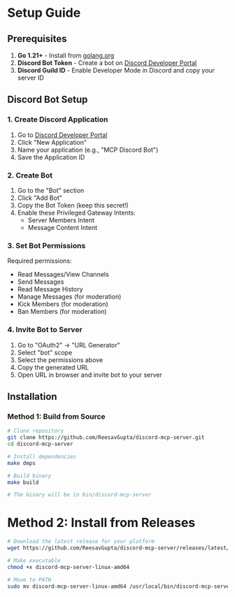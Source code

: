 # Setup Guide

## Prerequisites

1. **Go 1.21+** - Install from [golang.org](https://golang.org)
2. **Discord Bot Token** - Create a bot on [Discord Developer Portal](https://discord.com/developers/applications)
3. **Discord Guild ID** - Enable Developer Mode in Discord and copy your server ID

## Discord Bot Setup

### 1. Create Discord Application

1. Go to [Discord Developer Portal](https://discord.com/developers/applications)
2. Click "New Application"
3. Name your application (e.g., "MCP Discord Bot")
4. Save the Application ID

### 2. Create Bot

1. Go to the "Bot" section
2. Click "Add Bot"
3. Copy the Bot Token (keep this secret!)
4. Enable these Privileged Gateway Intents:
   - Server Members Intent
   - Message Content Intent

### 3. Set Bot Permissions

Required permissions:
- Read Messages/View Channels
- Send Messages
- Read Message History
- Manage Messages (for moderation)
- Kick Members (for moderation)
- Ban Members (for moderation)

### 4. Invite Bot to Server

1. Go to "OAuth2" → "URL Generator"
2. Select "bot" scope
3. Select the permissions above
4. Copy the generated URL
5. Open URL in browser and invite bot to your server

## Installation

### Method 1: Build from Source

```bash
# Clone repository
git clone https://github.com/ReesavGupta/discord-mcp-server.git
cd discord-mcp-server

# Install dependencies
make deps

# Build binary
make build

# The binary will be in bin/discord-mcp-server
```

# Method 2: Install from Releases

```bash
# Download the latest release for your platform
wget https://github.com/ReesavGupta/discord-mcp-server/releases/latest/download/discord-mcp-server-linux-amd64

# Make executable
chmod +x discord-mcp-server-linux-amd64

# Move to PATH
sudo mv discord-mcp-server-linux-amd64 /usr/local/bin/discord-mcp-server
```